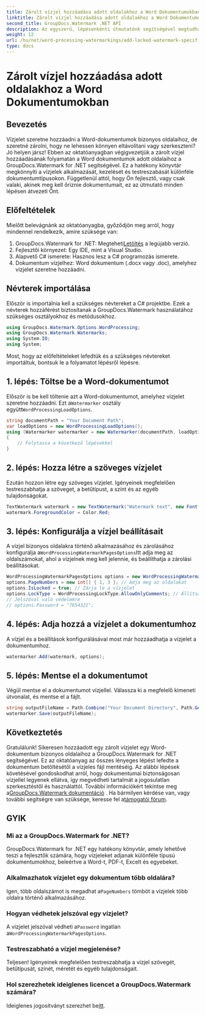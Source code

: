 ```yaml
---
title: Zárolt vízjel hozzáadása adott oldalakhoz a Word Dokumentumokban
linktitle: Zárolt vízjel hozzáadása adott oldalakhoz a Word Dokumentumokban
second_title: GroupDocs.Watermark .NET API
description: Az egyszerű, lépésenkénti útmutatónk segítségével megtudhatja, hogyan adhat hozzá zárolt vízjelet a Word dokumentumok adott oldalaihoz a GroupDocs.Watermark for .NET segítségével.
weight: 12
url: /hu/net/word-processing-watermarkings/add-locked-watermark-specific-pages-word-docs/
type: docs
---
```

# Zárolt vízjel hozzáadása adott oldalakhoz a Word Dokumentumokban

## Bevezetés
Vízjelet szeretne hozzáadni a Word-dokumentumok bizonyos oldalaihoz, de szeretné zárolni, hogy ne lehessen könnyen eltávolítani vagy szerkeszteni? Jó helyen jársz! Ebben az oktatóanyagban végigvezetjük a zárolt vízjel hozzáadásának folyamatán a Word dokumentumok adott oldalaihoz a GroupDocs.Watermark for .NET segítségével. Ez a hatékony könyvtár megkönnyíti a vízjelek alkalmazását, kezelését és testreszabását különféle dokumentumtípusokon. Függetlenül attól, hogy Ön fejlesztő, vagy csak valaki, akinek meg kell őriznie dokumentumait, ez az útmutató minden lépésen átvezeti Önt.
## Előfeltételek
Mielőtt belevágnánk az oktatóanyagba, győződjön meg arról, hogy mindennel rendelkezik, amire szüksége van:
1.  GroupDocs.Watermark for .NET: Megteheti[Letöltés](https://releases.groupdocs.com/Watermark/net/) a legújabb verzió.
2. Fejlesztői környezet: Egy IDE, mint a Visual Studio.
3. Alapvető C# ismerete: Hasznos lesz a C# programozás ismerete.
4. Dokumentum vízjelhez: Word dokumentum (.docx vagy .doc), amelyhez vízjelet szeretne hozzáadni.
## Névterek importálása
Először is importálnia kell a szükséges névtereket a C# projektbe. Ezek a névterek hozzáférést biztosítanak a GroupDocs.Watermark használatához szükséges osztályokhoz és metódusokhoz.
```csharp
using GroupDocs.Watermark.Options.WordProcessing;
using GroupDocs.Watermark.Watermarks;
using System.IO;
using System;
```
Most, hogy az előfeltételeket lefedtük és a szükséges névtereket importáltuk, bontsuk le a folyamatot lépésről lépésre.
## 1. lépés: Töltse be a Word-dokumentumot
 Először is be kell töltenie azt a Word-dokumentumot, amelyhez vízjelet szeretne hozzáadni. Ezt a`Watermarker` osztály együtt`WordProcessingLoadOptions`.
```csharp
string documentPath = "Your Document Path";
var loadOptions = new WordProcessingLoadOptions();
using (Watermarker watermarker = new Watermarker(documentPath, loadOptions))
{
    // Folytassa a következő lépésekkel
}
```
## 2. lépés: Hozza létre a szöveges vízjelet
Ezután hozzon létre egy szöveges vízjelet. Igényeinek megfelelően testreszabhatja a szöveget, a betűtípust, a színt és az egyéb tulajdonságokat.
```csharp
TextWatermark watermark = new TextWatermark("Watermark text", new Font("Arial", 19));
watermark.ForegroundColor = Color.Red;
```
## 3. lépés: Konfigurálja a vízjel beállításait
 A vízjel bizonyos oldalakra történő alkalmazásához és zárolásához konfigurálja a`WordProcessingWatermarkPagesOptions`Itt adja meg az oldalszámokat, ahol a vízjelnek meg kell jelennie, és beállíthatja a zárolási beállításokat.
```csharp
WordProcessingWatermarkPagesOptions options = new WordProcessingWatermarkPagesOptions();
options.PageNumbers = new int[] { 1, 3 }; // Adja meg az oldalakat
options.IsLocked = true; // Zárja le a vízjelet
options.LockType = WordProcessingLockType.AllowOnlyComments; // Állítsa be a zár típusát
// Jelszóval való védelemre
// options.Password = "7654321";
```
## 4. lépés: Adja hozzá a vízjelet a dokumentumhoz
A vízjel és a beállítások konfigurálásával most már hozzáadhatja a vízjelet a dokumentumhoz.
```csharp
watermarker.Add(watermark, options);
```
## 5. lépés: Mentse el a dokumentumot
Végül mentse el a dokumentumot vízjellel. Válassza ki a megfelelő kimeneti útvonalat, és mentse el a fájlt.
```csharp
string outputFileName = Path.Combine("Your Document Directory", Path.GetFileName(documentPath));
watermarker.Save(outputFileName);
```
## Következtetés
Gratulálunk! Sikeresen hozzáadott egy zárolt vízjelet egy Word-dokumentum bizonyos oldalaihoz a GroupDocs.Watermark for .NET segítségével. Ez az oktatóanyag az összes lényeges lépést lefedte a dokumentum betöltésétől a vízjeles fájl mentéséig. Az alábbi lépések követésével gondoskodhat arról, hogy dokumentumai biztonságosan vízjellel legyenek ellátva, így megvédheti tartalmát a jogosulatlan szerkesztéstől és használattól.
 További információkért tekintse meg a[GroupDocs.Watermark dokumentáció](https://tutorials.groupdocs.com/Watermark/net/) . Ha bármilyen kérdése van, vagy további segítségre van szüksége, keresse fel a[támogatói fórum](https://forum.groupdocs.com/c/watermark/19).
## GYIK
### Mi az a GroupDocs.Watermark for .NET?
GroupDocs.Watermark for .NET egy hatékony könyvtár, amely lehetővé teszi a fejlesztők számára, hogy vízjeleket adjanak különféle típusú dokumentumokhoz, beleértve a Word-t, PDF-t, Excelt és egyebeket.
### Alkalmazhatok vízjelet egy dokumentum több oldalára?
 Igen, több oldalszámot is megadhat a`PageNumbers` tömböt a vízjelek több oldalra történő alkalmazásához.
### Hogyan védhetek jelszóval egy vízjelet?
 A vízjelet jelszóval védheti a`Password` ingatlan a`WordProcessingWatermarkPagesOptions`.
### Testreszabható a vízjel megjelenése?
Teljesen! Igényeinek megfelelően testreszabhatja a vízjel szövegét, betűtípusát, színét, méretét és egyéb tulajdonságait.
### Hol szerezhetek ideiglenes licencet a GroupDocs.Watermark számára?
 Ideiglenes jogosítványt szerezhet be[itt](https://purchase.groupdocs.com/temporary-license/).